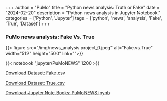 +++
author = "PuMo"
title = "Python news analysis: Truth or Fake"
date = "2024-02-20"
description = "Python news analysis in Jupyter Notebook."
categories = ['Python', 'Jupyter']
tags = ['python', 'news', 'analysis', 'Fake', 'True', 'Dataset']
+++

### PuMo news analysis: Fake Vs. True

{{< figure src="/img/news_analysis project_0.jpeg" alt="Fake.vs.True" width="512" height="500" link="">}}

{{< notebook "jupyter/PuMoNEWS" 1200 >}}


[Download Dataset: Fake.csv](https://pumo.storage.iran.liara.space/PuMoNEWS.files/Fake.csv)

[Download Dataset: True.csv](https://pumo.storage.iran.liara.space/PuMoNEWS.files/True.csv)

[Download Jupyter.Note.Books: PuMoNEWS.ipynb](https://pumo.storage.iran.liara.space/PuMoNEWS.files/PuMoNEWS.ipynb)

<!-- <ul class="download-list">
    <li><a href="https://example.com/file1.pdf" class="download-link">Download File 1</a></li>
    <li><a href="https://example.com/file2.zip" class="download-link">Download File 2</a></li>
    <li><a href="https://example.com/file3.docx" class="download-link">Download File 3</a></li>
</ul> -->


<!-- {{%attachments style="green" title="Jupyter Notebook and Dataset == " pattern=".*\.(csv|ipynb)$"/%}} -->




